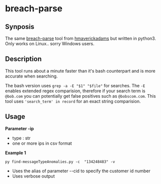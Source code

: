 # breach-parse

## Synposis
The same [breach-parse](https://github.com/hmaverickadams/breach-parse) tool from [hmaverickadams](https://github.com/hmaverickadams) but written in python3. Only works on Linux.. sorry Windows users. 

## Description
This tool runs about a minute faster than it's bash counterpart and is more accurate when searching. 

The bash version uses `grep -a -E "$1" "$file"` for searches. The `-E` enables extended regex comparision, therefore if your search term is `@bob.com` you can potentially get false positives such as `@bobscom.com`. This tool uses `'search_term' in record` for an exact string comparision. 

## Usage

**Parameter -ip**
- type : str
- one or more ips in csv format

**Example 1**


`py find-messageTypeAnomalies.py -c  "134248483" -v`

- Uses the alias of parameter --cid to specify the customer id number
- Uses verbose output
